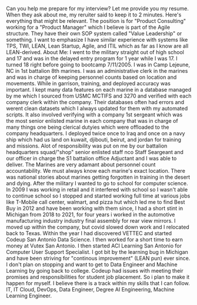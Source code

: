 Can you help me prepare for my interview? Let me provide you my resume. When they ask about me, my reruiter said to keep it to 2 minutes. Here's everything that might be relevant. The position is for "Product Consulting" working for a "Product Manager" which I believe is part of the Agile structure. They have their own SOP system called "Value Leadership" or something. I want to emphasize I have similar experience with systems like TPS, TWI, LEAN, Lean Startup, Agile, and ITIL which as far as I know are all LEAN-derived. About Me: I went to the military straight out of high school and 17 and was in the delayed entry program for 1 year while I was 17. I turned 18 right before going to bootcamp 7/11/2005. I was in Camp Lejeune, NC in 1st battalion 8th marines. I was an administrative clerk in the marines and was in charge of keeping personnel counts based on location and movements. While in garrison, training, and deployed accuracy was important. I kept many data features on each marine in a database managed by me which I sourced from USMC MCTIFS and 3270 and verified with each company clerk within the company. Their databases often had errors and werent clean datasets which I always updated for them with my automated scripts. It also involved verifying with a company 1st sergeant which was the most senior enlisted marine in each company that was in charge of many things one being clerical dutyies which were offloaded to the company headquarters. I deployed twice once to Iraq and once on a navy ship which had us land on kuwait, djibouti, beirut, and jordan for training and missions. Alot of responsibility was put on me by our battalion headquarters squad/"shop" senior enlisted staff nco Staff Seargeant and  our officer in charge the S1 battalion office Adjuctant and I was able to deliver. The Marines are very adamant about personnel count accountability. We must always know each marine's exact location. There was national stories about marines getting forgotten in training in the desert and dying. After the military I wanted to go to school for computer science. In 2009 I was working in retail and it interfered with school so I wasn't able to continue school so I stopped and started working full time at various jobs like T-Mobile call center, walmart, and pizza hut which led me to find Best Buy in 2012 and have been working with them since, I had a short stint in Michigan from 2018 to 2021, for four years i worked in the automotive manufacturing industry industry final assembly for rear view mirrors. I moved up within the company, but covid slowed down work and I relocated back to Texas.  Within the year I had discovered VETTEC and started Codeup San Antonio Data Science. I then worked for a short time to earn money at Vutex San Antonio. I then started ACI Learning San Antonio for Computer User Support Specialist. I got bit by the learning bug in Michigan and have been striving for "continous improvement" (LEAN pun) ever since. I don't plan on stopping and want to get to Data Engineer and Machine Learning by going back to college. Codeup had issues with meeting their promises and responsibilities for student job placement. So i plan to make it happen for myself. I believe there is a track within my skills that I can follow. IT, IT Cloud, DevOps, Data Engineer, Degree AI Engineering, Machine Learning Engineer. 
